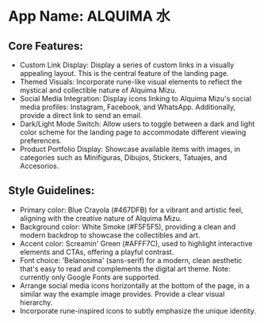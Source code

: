 # **App Name**: ALQUIMA 水

## Core Features:

- Custom Link Display: Display a series of custom links in a visually appealing layout. This is the central feature of the landing page.
- Themed Visuals: Incorporate rune-like visual elements to reflect the mystical and collectible nature of Alquima Mizu.
- Social Media Integration: Display icons linking to Alquima Mizu's social media profiles: Instagram, Facebook, and WhatsApp. Additionally, provide a direct link to send an email.
- Dark/Light Mode Switch: Allow users to toggle between a dark and light color scheme for the landing page to accommodate different viewing preferences.
- Product Portfolio Display: Showcase available items with images, in categories such as Minifiguras, Dibujos, Stickers, Tatuajes, and Accesorios.

## Style Guidelines:

- Primary color: Blue Crayola (#467DFB) for a vibrant and artistic feel, aligning with the creative nature of Alquima Mizu.
- Background color: White Smoke (#F5F5F5), providing a clean and modern backdrop to showcase the collectibles and art.
- Accent color: Screamin' Green (#AFFF7C), used to highlight interactive elements and CTAs, offering a playful contrast.
- Font choice: 'Belanosima' (sans-serif) for a modern, clean aesthetic that's easy to read and complements the digital art theme. Note: currently only Google Fonts are supported.
- Arrange social media icons horizontally at the bottom of the page, in a similar way the example image provides. Provide a clear visual hierarchy.
- Incorporate rune-inspired icons to subtly emphasize the unique identity.